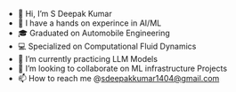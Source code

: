 - 👋 Hi, I’m S Deepak Kumar
- 👀 I have a hands on experince in AI/ML
- :mortar_board: Graduated on Automobile Engineering
- :computer: Specialized on Computational Fluid Dynamics
- 🌱 I’m currently practicing LLM Models
- 💞️ I’m looking to collaborate on ML infrastructure Projects
- 📫 How to reach me @sdeepakkumar1404@gmail.com

<!---
deepakdeepuof/deepakdeepuof is a ✨ special ✨ repository because its `README.md` (this file) appears on your GitHub profile.
You can click the Preview link to take a look at your changes.
--->
